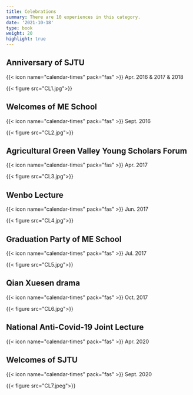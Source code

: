 ```yaml
---
title: Celebrations
summary: There are 10 experiences in this category.
date: '2021-10-18'
type: book
weight: 20
highlight: true
---
```




## Anniversary of SJTU

{{< icon name="calendar-times" pack="fas" >}} Apr. 2016 & 2017 & 2018

{{< figure src="CL1.jpg">}}

## Welcomes of ME School

{{< icon name="calendar-times" pack="fas" >}} Sept. 2016

{{< figure src="CL2.jpg">}}

## Agricultural Green Valley Young Scholars Forum

{{< icon name="calendar-times" pack="fas" >}} Apr. 2017

{{< figure src="CL3.jpg">}}

## Wenbo Lecture

{{< icon name="calendar-times" pack="fas" >}} Jun. 2017

{{< figure src="CL4.jpg">}}

## Graduation Party of ME School

{{< icon name="calendar-times" pack="fas" >}} Jul. 2017

{{< figure src="CL5.jpg">}}

## Qian Xuesen drama

{{< icon name="calendar-times" pack="fas" >}} Oct. 2017

{{< figure src="CL6.jpg">}}

## National Anti-Covid-19 Joint Lecture

{{< icon name="calendar-times" pack="fas" >}} Apr. 2020

## Welcomes of SJTU

{{< icon name="calendar-times" pack="fas" >}} Sept. 2020

{{< figure src="CL7.jpeg">}}

